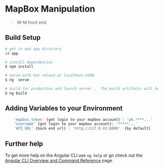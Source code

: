 # MapBox Manipulation

> M-M front end

## Build Setup

```bash
# get in web app directory
cd app

# install dependencies
$ npm install

# serve with hot reload at localhost:4200
$ ng  serve

# build for production and launch server ,  The build artifacts will be stored in the `dist/` directory.
$ ng build

```

## Adding Variables to your Environment

```bash
    'mapbox_token' (get login to your mapbox account) : 'pk.****...'
    'username' (get login to your mapbox account): '*****...'
    'API_URL' (back end url) : 'http://127.0.01:8000'  (by default)
```

## Further help

To get more help on the Angular CLI use `ng help` or go check out the [Angular CLI Overview and Command Reference](https://angular.io/cli) page.
